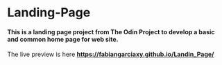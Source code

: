 # Landing-Page
#### This is a landing page project from The Odin Project to develop a basic and common home page for web site.

 The live preview is here **https://fabiangarciaxy.github.io/Landin_Page/**
